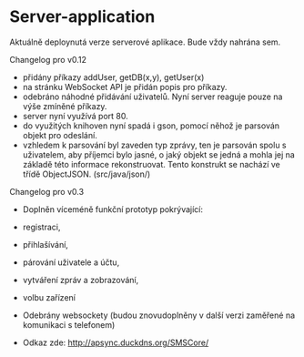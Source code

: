 Server-application
==================

Aktuálně deploynutá verze serverové aplikace. Bude vždy nahrána sem.

Changelog pro v0.12
- přidány příkazy addUser, getDB(x,y), getUser(x)
- na stránku WebSocket API je přidán popis pro příkazy.
- odebráno náhodné přidávání uživatelů. Nyní server reaguje pouze na výše zmíněné příkazy.
- server nyní využívá port 80.
- do využitých knihoven nyní spadá i gson, pomocí něhož je parsován objekt pro odeslání.
- vzhledem k parsování byl zaveden typ zprávy, ten je parsován spolu s uživatelem, aby příjemci bylo jasné, o jaký objekt se jedná a mohla jej na základě této informace rekonstruovat. Tento konstrukt se nachází ve třídě ObjectJSON. (src/java/json/)

Changelog pro v0.3
- Doplněn víceméně funkční prototyp pokrývající:
- registraci,
- přihlašívání,
- párování uživatele a účtu,
- vytváření zpráv a zobrazování,
- volbu zařízení
- Odebrány websockety (budou znovudoplněny v další verzi zaměřené na komunikaci s telefonem)

- Odkaz zde: http://apsync.duckdns.org/SMSCore/
